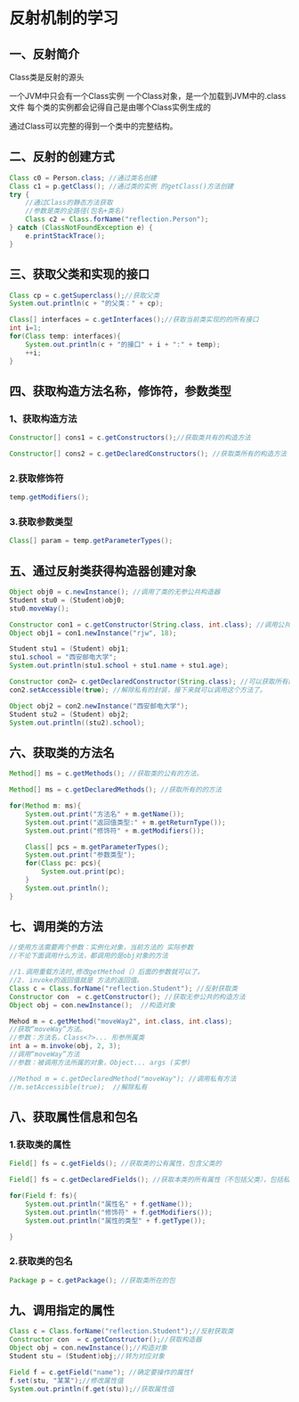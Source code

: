 # 反射机制的学习



## 一、反射简介

Class类是反射的源头

一个JVM中只会有一个Class实例
一个Class对象，是一个加载到JVM中的.class文件
每个类的实例都会记得自己是由哪个Class实例生成的

通过Class可以完整的得到一个类中的完整结构。



## 二、反射的创建方式

```java
Class c0 = Person.class; //通过类名创建
Class c1 = p.getClass(); //通过类的实例 的getClass()方法创建
try {
    //通过Class的静态方法获取
    //参数是类的全路径(包名+类名)
    Class c2 = Class.forName("reflection.Person");
} catch (ClassNotFoundException e) {
	e.printStackTrace();
}
```

## 三、获取父类和实现的接口

```java
Class cp = c.getSuperclass();//获取父类
System.out.println(c + "的父类：" + cp);

Class[] interfaces = c.getInterfaces();//获取当前类实现的的所有接口
int i=1;
for(Class temp: interfaces){
    System.out.println(c + "的接口" + i + ":" + temp);
    ++i;
}
```

## 四、获取构造方法名称，修饰符，参数类型

### 1、获取构造方法

```java
Constructor[] cons1 = c.getConstructors();//获取类共有的构造方法
```

```java
Constructor[] cons2 = c.getDeclaredConstructors(); //获取类所有的构造方法
```

### 2.获取修饰符

```java
temp.getModifiers(); 
```

### 3.获取参数类型

```java
Class[] param = temp.getParameterTypes();
```

## 五、通过反射类获得构造器创建对象



```java
Object obj0 = c.newInstance(); //调用了类的无参公共构造器
Student stu0 = (Student)obj0;
stu0.moveWay();
```

```java
Constructor con1 = c.getConstructor(String.class, int.class); //调用公共类指定参数的构造方法。
Object obj1 = con1.newInstance("rjw", 18);

Student stu1 = (Student) obj1;
stu1.school = "西安邮电大学";
System.out.println(stu1.school + stu1.name + stu1.age);
```

```java
Constructor con2= c.getDeclaredConstructor(String.class); //可以获取所有的指定参数的构造方法
con2.setAccessible(true); //解除私有的封装，接下来就可以调用这个方法了。

Object obj2 = con2.newInstance("西安邮电大学");
Student stu2 = (Student) obj2;
System.out.println((stu2).school);
```

## 六、获取类的方法名

```java
Method[] ms = c.getMethods(); //获取类的公有的方法。
```

```java
Method[] ms = c.getDeclaredMethods(); //获取所有的的方法
```

```java
for(Method m: ms){
    System.out.print("方法名" + m.getName());
    System.out.print("返回值类型:" + m.getReturnType());
    System.out.print("修饰符" + m.getModifiers());

    Class[] pcs = m.getParameterTypes();
    System.out.print("参数类型");
    for(Class pc: pcs){
        System.out.print(pc);
    }
    System.out.println();
}
```

## 七、调用类的方法

```java
//使用方法需要两个参数：实例化对象，当前方法的 实际参数
//不论下面调用什么方法，都调用的是obj对象的方法

//1.调用重载方法时,修改getMethod（）后面的参数就可以了。
//2. invoke的返回值就是 方法的返回值。
Class c = Class.forName("reflection.Student"); //反射获取类
Constructor con  = c.getConstructor(); //获取无参公共的构造方法
Object obj = con.newInstance();  //构造对象

Mehod m = c.getMethod("moveWay2", int.class, int.class);
//获取“moveWay”方法。 
//参数：方法名，Class<?>... 形参所属类
int a = m.invoke(obj, 2, 3); 
//调用“moveWay”方法
//参数：被调用方法所属的对象，Object... args (实参)

//Method m = c.getDeclaredMethod("moveWay"); //调用私有方法
//m.setAccessible(true);  //解除私有

```

## 八、获取属性信息和包名

### 1.获取类的属性

```java
Field[] fs = c.getFields(); //获取类的公有属性，包含父类的
```

```java
Field[] fs = c.getDeclaredFields(); //获取本类的所有属性（不包括父类），包括私有。
```

```java
for(Field f: fs){
    System.out.println("属性名" + f.getName());
    System.out.println("修饰符" + f.getModifiers());
    System.out.println("属性的类型" + f.getType());

}
```

### 2.获取类的包名

```java
Package p = c.getPackage(); //获取类所在的包
```

## 九、调用指定的属性

```java
Class c = Class.forName("reflection.Student");//反射获取类
Constructor con  = c.getConstructor();//获取构造器
Object obj = con.newInstance();//构造对象
Student stu = (Student)obj;//转为对应对象

Field f = c.getField("name"); //确定要操作的属性f
f.set(stu, "某某");//修改属性值
System.out.println(f.get(stu));//获取属性值
```